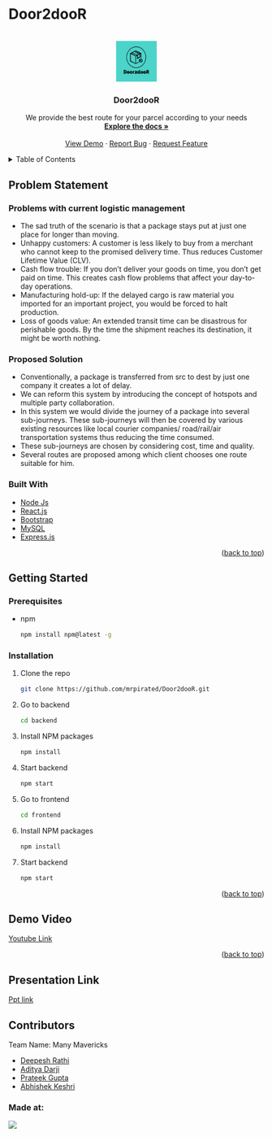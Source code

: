 # Door2dooR

<div id="top"></div>

<!-- PROJECT LOGO -->
<br />
<div align="center">
  <a href="https://github.com/mrpirated/Door2dooR">
    <img src="logo.jpg" alt="Logo" width="80" height="80">
  </a>

  <h3 align="center">Door2dooR</h3>

  <p align="center">
    We provide the best route for your parcel according to your needs
    <br />
    <a href="https://github.com/mrpirated/Door2dooR"><strong>Explore the docs »</strong></a>
    <br />
    <br />
    <a href="https://github.com/mrpirated/Door2dooR">View Demo</a>
    ·
    <a href="https://github.com/mrpirated/Door2dooR/issues">Report Bug</a>
    ·
    <a href="https://github.com/mrpirated/Door2dooR/issues">Request Feature</a>
  </p>
</div>

<!-- TABLE OF CONTENTS -->
<details>
  <summary>Table of Contents</summary>
  <ol>
    <li>
      <a href="#about-the-project">Problem Statement</a>
      <ul>
      <li><a href="#problems-with-current-logistic-management">Problems with current logistic management</a></li>
      <li><a href="#proposed-solution">Proposed Solution</a></li>
        <li><a href="#built-with">Built With</a></li>
      </ul>
    </li>
    <li>
      <a href="#getting-started">Getting Started</a>
      <ul>
        <li><a href="#prerequisites">Prerequisites</a></li>
        <li><a href="#installation">Installation</a></li>
      </ul>
    </li>
    <li>
      <a href="#demo-video">Demo Video</a>
    </li>
    <li>
         <a href="#presentation-link">Presentation Link</a>
    </li>
      
  </ol>
</details>

<!-- ABOUT THE PROJECT -->

## Problem Statement

### Problems with current logistic management

- The sad truth of the scenario is that a package stays put at just one place for longer than moving.
- Unhappy customers: A customer is less likely to buy from a merchant who cannot keep to the promised delivery time. Thus reduces Customer Lifetime Value (CLV).
- Cash flow trouble: If you don’t deliver your goods on time, you don’t get paid on time. This creates cash flow problems that affect your day-to-day operations.
- Manufacturing hold-up: If the delayed cargo is raw material you imported for an important project, you would be forced to halt production.
- Loss of goods value: An extended transit time can be disastrous for perishable goods. By the time the shipment reaches its destination, it might be worth nothing.

### Proposed Solution

- Conventionally, a package is transferred from src to dest by just one company it creates a lot of delay.
- We can reform this system by introducing the concept of hotspots and multiple party collaboration.
- In this system we would divide the journey of a package into several sub-journeys. These sub-journeys will then be covered by various existing resources like local courier companies/ road/rail/air transportation systems thus reducing the time consumed.
- These sub-journeys are chosen by considering cost, time and quality.
- Several routes are proposed among which client chooses one route suitable for him.

### Built With

- [Node Js](https://nodejs.org/en/)
- [React.js](https://reactjs.org/)
- [Bootstrap](https://getbootstrap.com)
- [MySQL](https://www.mysql.com/)
- [Express.js](https://expressjs.com/)

<p align="right">(<a href="#top">back to top</a>)</p>

<!-- GETTING STARTED -->

## Getting Started

### Prerequisites

- npm
  ```sh
  npm install npm@latest -g
  ```

### Installation

1. Clone the repo
   ```sh
   git clone https://github.com/mrpirated/Door2dooR.git
   ```
2. Go to backend
   ```sh
   cd backend
   ```
3. Install NPM packages
   ```sh
   npm install
   ```
4. Start backend
   ```sh
   npm start
   ```
5. Go to frontend
   ```sh
   cd frontend
   ```
6. Install NPM packages
   ```sh
   npm install
   ```
7. Start backend
   ```sh
   npm start
   ```

<p align="right">(<a href="#top">back to top</a>)</p>

<!-- USAGE EXAMPLES -->

## Demo Video

[Youtube Link](https://youtu.be/xmU8r7-5TOs)

<p align="right">(<a href="#top">back to top</a>)</p>

## Presentation Link

[Ppt link ](https://www.canva.com/design/DAE-ta5Dv4I/MxYE77t1ew7IWtPklbFgmQ/view?utm_content=DAE-ta5Dv4I&utm_campaign=designshare&utm_medium=link2&utm_source=sharebutton)

## Contributors

Team Name: Many Mavericks

- [Deepesh Rathi](https://github.com/mrpirated)
- [Aditya Darji](https://github.com/aditya-darji)
- [Prateek Gupta](https://github.com/Prat2404)
- [Abhishek Keshri](https://github.com/abhikeshri10)

### Made at:
<a href="https://hack36.com"> <img src="https://cutt.ly/BuiltAtHack36" height=24px> </a>
